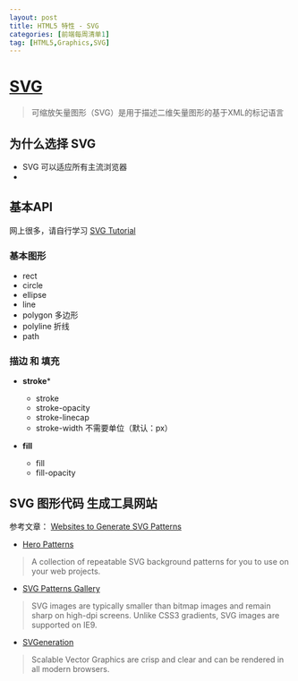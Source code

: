 ```yaml
---
layout: post
title: HTML5 特性 - SVG
categories: [前端每周清单1]
tag: [HTML5,Graphics,SVG]
---
```


# [SVG](https://developer.mozilla.org/en-US/docs/Web/SVG)

> 可缩放矢量图形（SVG）是用于描述二维矢量图形的基于XML的标记语言

## 为什么选择 SVG

- SVG 可以适应所有主流浏览器
- 

## 基本API

网上很多，请自行学习 [SVG Tutorial](https://developer.mozilla.org/en-US/docs/Web/SVG/Tutorial)

### 基本图形
- rect
- circle
- ellipse
- line
- polygon  多边形
- polyline 折线
- path

### 描边 和 填充

* **stroke***
    - stroke
    - stroke-opacity
    - stroke-linecap
    - stroke-width 不需要单位（默认：px）

* **fill**

    - fill 
    - fill-opacity




## SVG 图形代码 生成工具网站

参考文章： [Websites to Generate SVG Patterns](https://css-tricks.com/websites-generate-svg-patterns)

- [Hero Patterns](http://www.heropatterns.com/)
> A collection of repeatable SVG background patterns for you to use on your web projects.
- [SVG Patterns Gallery](https://philiprogers.com/svgpatterns/)
> SVG images are typically smaller than bitmap images and remain sharp on high-dpi screens. Unlike CSS3 gradients, SVG images are supported on IE9.

- [SVGeneration](http://www.svgeneration.com/)
> Scalable Vector Graphics are crisp and clear and can be rendered in all modern browsers.